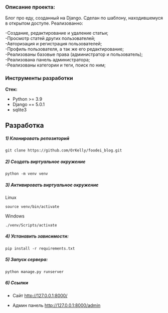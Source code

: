 ### Описание проекта:
Блог про еду, созданный на Django. Сделан по шаблону, находившемуся в открытом 
доступе. Реализованно:

-Создание, редактирование и удаление статьи;  
-Просмотр статей других пользователей;  
-Авторизация и регистрация пользователей;  
-Профиль пользователя, а так же его редактирование;  
-Реализованы базовые права (администратор и пользователь);  
-Реализована панель администратора;  
-Реализованы категории и теги, поиск по ним;  



### Инструменты разработки

**Стек:**
- Python >= 3.9
- Django == 5.0.1
- sqlite3

## Разработка

##### 1) Клонировать репозиторий

    git clone https://github.com/OrKelly/foodei_blog.git

##### 2) Создать виртуальное окружение

    python -m venv venv
    
##### 3) Активировать виртуальное окружение
    
Linux

    source venv/bin/activate
    
Windows

    ./venv/Scripts/activate

##### 4) Устанавить зависимости:

    pip install -r requirements.txt

##### 5) Запуск сервера:
    
    python manage.py runserver

##### 6) Ссылки

- Сайт http://127.0.0.1:8000/

- Админ панель http://127.0.0.1:8000/admin
